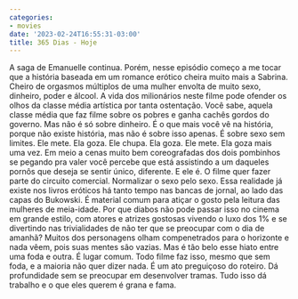 ```yaml
---
categories:
- movies
date: '2023-02-24T16:55:31-03:00'
title: 365 Dias - Hoje
---
```


A saga de Emanuelle continua. Porém, nesse episódio começo a me tocar que a história baseada em um romance erótico cheira muito mais a Sabrina. Cheiro de orgasmos múltiplos de uma mulher envolta de muito sexo, dinheiro, poder e álcool. A vida dos milionários neste filme pode ofender os olhos da classe média artística por tanta ostentação. Você sabe, aquela classe média que faz filme sobre os pobres e ganha cachês gordos do governo. Mas não é só sobre dinheiro. É o que mais você vê na história, porque não existe história, mas não é sobre isso apenas. É sobre sexo sem limites. Ele mete. Ela goza. Ele chupa. Ela goza. Ele mete. Ela goza mais uma vez. Em meio a cenas muito bem coreografadas dos dois pombinhos se pegando pra valer você percebe que está assistindo a um daqueles pornôs que deseja se sentir único, diferente. E ele é. O filme quer fazer parte do circuito comercial. Normalizar o sexo pelo sexo. Essa realidade já existe nos livros eróticos há tanto tempo nas bancas de jornal, ao lado das capas do Bukowski. É material comum para atiçar o gosto pela leitura das mulheres de meia-idade. Por que diabos não pode passar isso no cinema em grande estilo, com atores e atrizes gostosas vivendo o luxo dos 1% e se divertindo nas trivialidades de não ter que se preocupar com o dia de amanhã? Muitos dos personagens olham compenetrados para o horizonte e nada vêem, pois suas mentes são vazias. Mas é tão belo esse hiato entre uma foda e outra. É lugar comum. Todo filme faz isso, mesmo que sem foda, e a maioria não quer dizer nada. É um ato preguiçoso do roteiro. Dá profundidade sem se preocupar em desenvolver tramas. Tudo isso dá trabalho e o que eles querem é grana e fama.